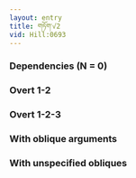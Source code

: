 ```yaml
---
layout: entry
title: གཏོག་√2
vid: Hill:0693
---
```

### Dependencies (N = 0)


### Overt 1-2


### Overt 1-2-3


### With oblique arguments


### With unspecified obliques
